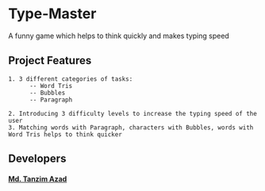 # Type-Master
A funny game which helps to think quickly and makes typing speed


## **Project Features**

```
1. 3 different categories of tasks:
      -- Word Tris
      -- Bubbles
      -- Paragraph

2. Introducing 3 difficulty levels to increase the typing speed of the user
3. Matching words with Paragraph, characters with Bubbles, words with Word Tris helps to think quicker
```


## **Developers**
#### [Md. Tanzim Azad](https://github.com/TanzimAzadNishan)
